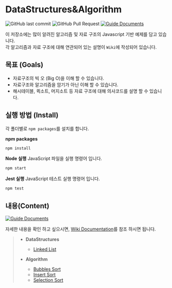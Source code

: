 # DataStructures&Algorithm

![GitHub last commit][GitHub-last-commit]
![GitHub Pull Request][GitHub-pull-request]
[![Guide Documents](https://img.shields.io/badge/wiki-documentation-forestgreen)](https://github.com/jihwooon/Algorithm-JavaScript/wiki)

이 저장소에는 많이 알려진 알고리즘 및 자료 구조의 Javascript 기반 예제를 담고 있습니다.  
각 알고리즘과 자료 구조에 대해 연관되어 있는 설명이 `Wiki`에 작성되어 있습니다.

## 목표 (Goals)
* 자료구조의 빅 오 (Big O)을 이해 할 수 있습니다.
* 자료구조와 알고리즘을 암기가 아닌 이해 할 수 있습니다.
* 해시테이블, 퀵소트, 머지소트 등 자료 구조에 대해 의사코드를 설명 할 수 있습니다.

## 실행 방법 (Install)
각 폴더별로 `npm packages`를 설치를 합니다.  

**npm packages**
``` sh
npm install
```

**Node 실행**
JavaScript 파일을 실행 명령어 입니다.  
``` sh
npm start
```

**Jest 실행**
JavaScript 테스트 실행 명령어 입니다.  
``` sh
npm test
```

## 내용(Content)
[![Guide Documents](https://img.shields.io/badge/wiki-documentation-forestgreen)](https://github.com/jihwooon/Algorithm-JavaScript/wiki)

자세한 내용을 확인 하고 싶으시면, [Wiki Documentation](https://github.com/jihwooon/Algorithm-JavaScript/wiki)를 참조 하시면 됩니다.

> - **DataStructures**
>   - [Linked List](https://github.com/jihwooon/Algorithm-JavaScript/wiki/LinkedList)
>
> - **Algorithm**
>   - [Bubbles Sort](https://github.com/jihwooon/Algorithm-JavaScript/wiki/Bubbles-Sort)
>   - [Insert Sort](https://github.com/jihwooon/Algorithm-JavaScript/wiki/Insert-Sort)
>   - [Selection Sort](https://github.com/jihwooon/Algorithm-JavaScript/wiki/Selection-Sort)


[GitHub-last-commit]: https://img.shields.io/github/last-commit/jihwooon/Algorithm-JavaScript?style=flat-square
[GitHub-pull-request]: https://img.shields.io/github/issues-pr/jihwooon/Algorithm-JavaScript?color=ff69b4
